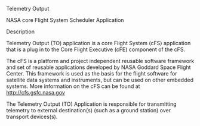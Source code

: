 Telemetry Output

NASA core Flight System Scheduler Application

Description

Telemetry Output (TO) application is a core Flight System (cFS) application that is a plug in to the Core Flight Executive (cFE) component of the cFS.

The cFS is a platform and project independent reusable software framework and set of reusable applications developed by NASA Goddard Space Flight Center. This framework is used as the basis for the flight software for satellite data systems and instruments, but can be used on other embedded systems. More information on the cFS can be found at http://cfs.gsfc.nasa.gov

The Telemetry Output (TO) Application is responsible for transmitting telemetry to external destination(s) (such as a ground station) over transport devices(s).



